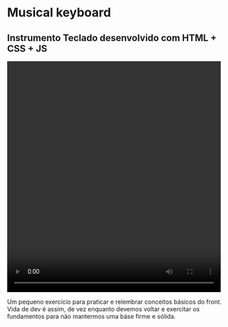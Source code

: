 # Musical keyboard 

## Instrumento Teclado desenvolvido com HTML + CSS + JS

<video width="99%" height="540" autoplay loop controls>
  <source src="https://www.youtube.com/watch?v=SsXUyOl9QXE&ab_channel=Daniloveloso" type="video/mp4" >
</video>


Um pequeno exercício para praticar e relembrar conceitos básicos do front. Vida de dev é assim, de vez enquanto devemos voltar e exercitar os fundamentos para não mantermos uma báse firme e sólida.